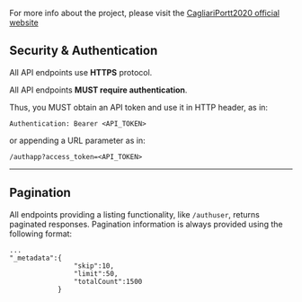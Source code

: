 For more info about the project, please visit the [CagliariPortt2020 official website](http://http://cp2020.crs4.it)

Security & Authentication
-------------------------
All API endpoints use **HTTPS** protocol.

All API endpoints **MUST require authentication**.



Thus, you MUST obtain an API token and use it in HTTP header, as in:

    Authentication: Bearer <API_TOKEN>

or appending a URL parameter as in:

    /authapp?access_token=<API_TOKEN>

***

Pagination
-------------------------

All endpoints providing a listing functionality, like `/authuser`, returns paginated responses.
Pagination information is always provided using the following format:

    ...
    "_metadata":{
                    "skip":10,
                    "limit":50,
                    "totalCount":1500
                }


